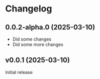 # Changelog

<!--
    Placeholder for the next version (at the beginning of the line):
    ## **WORK IN PROGRESS**
-->
## 0.0.2-alpha.0 (2025-03-10)

-   Did some changes
-   Did some more changes

## v0.0.1 (2025-03-10)

Initial release